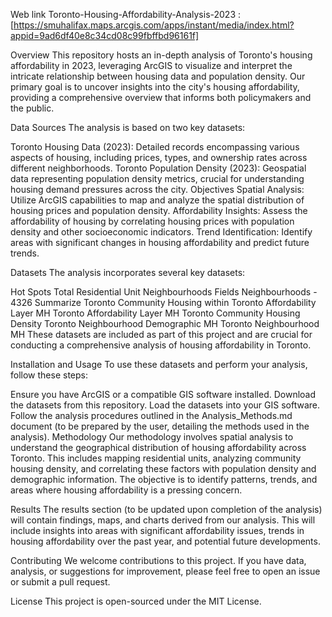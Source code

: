 
Web link
Toronto-Housing-Affordability-Analysis-2023 : [https://smuhalifax.maps.arcgis.com/apps/instant/media/index.html?appid=9ad6df40e8c34cd08c99fbffbd96161f]


Overview
This repository hosts an in-depth analysis of Toronto's housing affordability in 2023, leveraging ArcGIS to visualize and interpret the intricate relationship between housing data and population density. Our primary goal is to uncover insights into the city's housing affordability, providing a comprehensive overview that informs both policymakers and the public.

Data Sources
The analysis is based on two key datasets:

Toronto Housing Data (2023): Detailed records encompassing various aspects of housing, including prices, types, and ownership rates across different neighborhoods.
Toronto Population Density (2023): Geospatial data representing population density metrics, crucial for understanding housing demand pressures across the city.
Objectives
Spatial Analysis: Utilize ArcGIS capabilities to map and analyze the spatial distribution of housing prices and population density.
Affordability Insights: Assess the affordability of housing by correlating housing prices with population density and other socioeconomic indicators.
Trend Identification: Identify areas with significant changes in housing affordability and predict future trends.

Datasets
The analysis incorporates several key datasets:

Hot Spots Total Residential Unit
Neighbourhoods Fields
Neighbourhoods - 4326
Summarize Toronto Community Housing within Toronto Affordability Layer MH
Toronto Affordability Layer MH
Toronto Community Housing Density
Toronto Neighbourhood Demographic MH
Toronto Neighbourhood MH
These datasets are included as part of this project and are crucial for conducting a comprehensive analysis of housing affordability in Toronto.

Installation and Usage
To use these datasets and perform your analysis, follow these steps:

Ensure you have ArcGIS or a compatible GIS software installed.
Download the datasets from this repository.
Load the datasets into your GIS software.
Follow the analysis procedures outlined in the Analysis_Methods.md document (to be prepared by the user, detailing the methods used in the analysis).
Methodology
Our methodology involves spatial analysis to understand the geographical distribution of housing affordability across Toronto. This includes mapping residential units, analyzing community housing density, and correlating these factors with population density and demographic information. The objective is to identify patterns, trends, and areas where housing affordability is a pressing concern.

Results
The results section (to be updated upon completion of the analysis) will contain findings, maps, and charts derived from our analysis. This will include insights into areas with significant affordability issues, trends in housing affordability over the past year, and potential future developments.

Contributing
We welcome contributions to this project. If you have data, analysis, or suggestions for improvement, please feel free to open an issue or submit a pull request.

License
This project is open-sourced under the MIT License.
